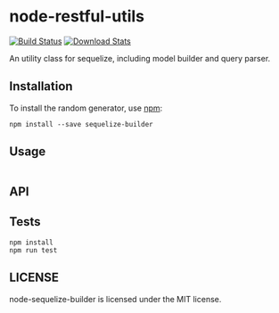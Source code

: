 # node-restful-utils

[![Build Status](https://travis-ci.org/rockyliyanlok/node-sequelize-builder.svg?branch=master)](https://travis-ci.org/rockyliyanlok/node-sequelize-builder) [![Download Stats](https://img.shields.io/npm/dw/sequelize-builder.svg)](https://github.com/rockyliyanlok/node-sequelize-builder)

An utility class for sequelize, including model builder and query parser.

## Installation

To install the random generator, use [npm](http://github.com/npm/npm):

```
npm install --save sequelize-builder
```

## Usage

```javascript
```

## API

## Tests

```
npm install
npm run test
```

## LICENSE

node-sequelize-builder is licensed under the MIT license.

